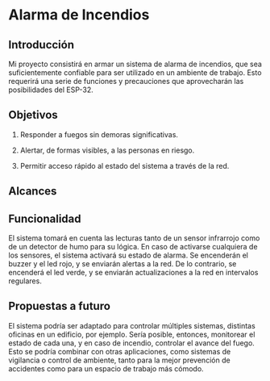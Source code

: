 # Alarma de Incendios
## Introducción
Mi proyecto consistirá en armar un sistema de alarma de incendios, que sea suficientemente confiable para ser utilizado en un ambiente de trabajo. Esto requerirá una serie de funciones y precauciones que aprovecharán las posibilidades del ESP-32.

## Objetivos
1. Responder a fuegos sin demoras significativas.
   
2. Alertar, de formas visibles, a las personas en riesgo.
   
3. Permitir acceso rápido al estado del sistema a través de la red.
   
## Alcances

## Funcionalidad
El sistema tomará en cuenta las lecturas tanto de un sensor infrarrojo como de un detector de humo para su lógica. En caso de activarse cualquiera de los sensores, el sistema activará su estado de alarma. Se encenderán el buzzer y el led rojo, y se enviarán alertas a la red. De lo contrario, se encenderá el led verde, y se enviarán actualizaciones a la red en intervalos regulares.

## Propuestas a futuro
El sistema podría ser adaptado para controlar múltiples sistemas, distintas oficinas en un edificio, por ejemplo. Sería posible, entonces, monitorear el estado de cada una, y en caso de incendio, controlar el avance del fuego. Esto se podría combinar con otras aplicaciones, como sistemas de vigilancia o control de ambiente, tanto para la mejor prevención de accidentes como para un espacio de trabajo más cómodo. 
